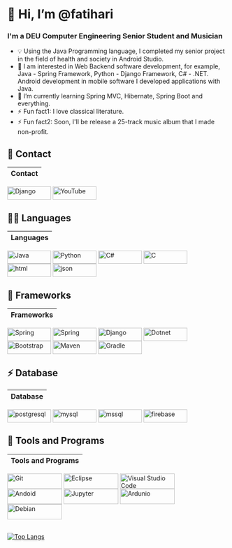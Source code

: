 # 👋 Hi, I’m @fatihari
### I'm a DEU Computer Engineering Senior Student and Musician
- 💡  Using the Java Programming language, I completed my senior project in the field of health and society in Android Studio. 
- 👀 I am interested in Web Backend software development, for example, Java - Spring Framework, Python - Django Framework, C# - .NET. Android development in mobile software I developed applications with Java. 
- 🌱 I’m currently learning Spring MVC, Hibernate, Spring Boot and everything.
- ⚡ Fun fact1: I love classical literature.
- ⚡ Fun fact2: Soon, I'll be release a 25-track music album that I made non-profit.


## 📱 Contact
Contact |
------------ |
[<img align="center" width="100px" height="30px" alt="Django" src="https://img.shields.io/badge/LinkedIn-0077B5?style=for-the-badge&logo=linkedin&logoColor=white" />][linkedin]
[<img align="center" width="100px" height="30px" alt="YouTube" src="https://img.shields.io/badge/YouTube-FF0000?style=for-the-badge&logo=youtube&logoColor=white" />][youtube]

## 👩‍💻 Languages
Languages |
------------ |
[<img align="center" alt="Java" width="100px" height="30px" src="https://img.shields.io/badge/Java-ED8B00?style=for-the-badge&logo=java&logoColor=white" />][java]
[<img align="center" alt="Python" width="100px" height="30px" src="https://img.shields.io/badge/Python-FFD43B?style=for-the-badge&logo=python&logoColor=darkgreen" />][python]
[<img align="center" alt="C#" width="100px" height="30px" src="https://img.shields.io/badge/C%23-239120?style=for-the-badge&logo=c-sharp&logoColor=white" />][csharp]
[<img align="center" alt="C" width="100px" height="30px" src="https://img.shields.io/badge/C-00599C?style=for-the-badge&logo=c&logoColor=white" />][c]
[<img align="center" alt="html" width="100px" height="30px" src="https://img.shields.io/badge/HTML5-E34F26?style=for-the-badge&logo=html5&logoColor=white" />][html]
[<img align="center" alt="json" width="100px" height="30px" src="https://img.shields.io/badge/json-5E5C5C?style=for-the-badge&logo=json&logoColor=white" />][json]

## 🚀 Frameworks
Frameworks |
------------ |
[<img align="center" alt="Spring" width="100px" height="30px" src="https://img.shields.io/badge/Spring-6DB33F?style=for-the-badge&logo=spring&logoColor=white" />][spring]
[<img align="center" alt="Spring" width="100px" height="30px" src="https://img.shields.io/badge/Spring_Boot-F2F4F9?style=for-the-badge&logo=spring-boot" />][spring]
[<img align="center" alt="Django" width="100px" height="30px" src="https://img.shields.io/badge/Django-092E20?style=for-the-badge&logo=django&logoColor=green" />][django]
[<img align="center" alt="Dotnet" width="100px" height="30px" src="https://img.shields.io/badge/.NET-512BD4?style=for-the-badge&logo=dotnet&logoColor=whit" />][dotnet]
[<img align="center" alt="Bootstrap" width="100px" height="30px" src="https://img.shields.io/badge/Bootstrap-563D7C?style=for-the-badge&logo=bootstrap&logoColor=white" />][bootstrap]
[<img align="center" alt="Maven" width="100px" height="30px" src="https://img.shields.io/badge/apache_maven-C71A36?style=for-the-badge&logo=apachemaven&logoColor=white" />][maven]
[<img align="center" alt="Gradle" width="100px" height="30px" src="https://img.shields.io/badge/gradle-02303A?style=for-the-badge&logo=gradle&logoColor=white" />][gradle]

## ⚡ Database 
Database |
------------ |
[<img align="center" alt="postgresql" width="100px" height="30px" src="https://img.shields.io/badge/PostgreSQL-316192?style=for-the-badge&logo=postgresql&logoColor=white" />][postgresql]
[<img align="center" alt="mysql" width="100px" height="30px" src="https://img.shields.io/badge/MySQL-00000F?style=for-the-badge&logo=mysql&logoColor=white" />][mysql]
[<img align="center" alt="mssql" width="100px" height="30px" src="https://img.shields.io/badge/Microsoft%20SQL%20Server-CC2927?style=for-the-badge&logo=microsoft%20sql%20server&logoColor=white" />][mssql]
[<img align="center" alt="firebase" width="100px" height="30px" src="https://img.shields.io/badge/firebase-ffca28?style=for-the-badge&logo=firebase&logoColor=black" />][firebase]

## 🚀 Tools and Programs
Tools and Programs |
------------ |
[<img align="center" alt="Git" width="125px" height="35px" src="https://img.shields.io/badge/Git-F05032?style=for-the-badge&logo=git&logoColor=white" />][git]
[<img align="center" alt="Eclipse" width="125px" height="35px" src="https://img.shields.io/badge/Eclipse-2C2255?style=for-the-badge&logo=eclipse&logoColor=white" />][eclipse]
[<img align="center" alt="Visual Studio Code" width="125px" height="35px" src="https://img.shields.io/badge/Visual_Studio_Code-0078D4?style=for-the-badge&logo=visual%20studio%20code&logoColor=white" />][vscode]
[<img align="center" alt="Andoid" width="125px" height="35px" src="https://img.shields.io/badge/Android_Studio-3DDC84?style=for-the-badge&logo=android-studio&logoColor=white" />][android]
[<img align="center" alt="Jupyter" width="125px" height="35px" src="https://img.shields.io/badge/Jupyter-F37626.svg?&style=for-the-badge&logo=Jupyter&logoColor=white" />][jupyter]
[<img align="center" alt="Ardunio" width="125px" height="35px" src="https://img.shields.io/badge/Arduino_IDE-00979D?style=for-the-badge&logo=arduino&logoColor=white" />][arduino]
[<img align="center" alt="Debian" width="125px" height="35px" src="https://img.shields.io/badge/Debian-A81D33?style=for-the-badge&logo=debian&logoColor=white" />][debian]

<!---
fatihari/fatihari is a ✨ special ✨ repository because its `README.md` (this file) appears on your GitHub profile.
You can click the Preview link to take a look at your changes.
--->

[youtube]: https://www.youtube.com/watch?v=0V4UAzTyuYs
[linkedin]: https://www.linkedin.com/in/fatiharics/
[django]: https://www.djangoproject.com
[python]: https://www.python.org
[android]: https://developer.android.com/studio
[java]: https://www.oracle.com/tr/java/technologies/javase-downloads.html
[csharp]: https://docs.microsoft.com/tr-tr/dotnet/csharp/
[c]: https:http://www.open-std.org/jtc1/sc22/wg14/
[arduino]: https://docs.arduino.cc
[bootstrap]: https://getbootstrap.com
[html]: https://www.w3.org/html/
[dotnet]: https://docs.microsoft.com/en-us/dotnet/
[firebase]: https://firebase.google.com/docs
[debian]: https://www.debian.org
[eclipse]: https://www.eclipse.org/downloads/
[jupyter]: https://jupyter.org
[vscode]: https://code.visualstudio.com
[spring]: https://spring.io
[json]: http://json.org/
[postgresql]: https://www.postgresql.org 
[mysql]: https://www.mysql.com
[mssql]: https://www.microsoft.com/tr-tr/sql-server/sql-server-downloads
[firebase]: https://firebase.google.com/docs/database
[git]: https://git-scm.com
[maven]: https://maven.apache.org
[gradle]: https://gradle.org
<br />
[![Top Langs](https://github-readme-stats.vercel.app/api/top-langs/?username=fatihari&layout=compact)](https://github.com/anuraghazra/github-readme-stats)

